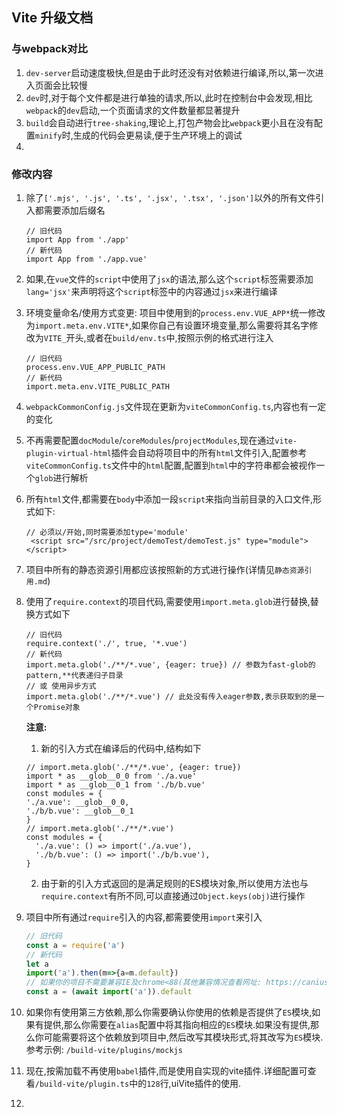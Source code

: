 
## Vite 升级文档

### 与webpack对比

1. `dev-server`启动速度极快,但是由于此时还没有对依赖进行编译,所以,第一次进入页面会比较慢
2. `dev`时,对于每个文件都是进行单独的请求,所以,此时在控制台中会发现,相比`webpack`的`dev`启动,一个页面请求的文件数量都显著提升
3. `build`会自动进行`tree-shaking`,理论上,打包产物会比`webpack`更小且在没有配置`minify`时,生成的代码会更易读,便于生产环境上的调试
4. 

### 修改内容

1. 除了`['.mjs', '.js', '.ts', '.jsx', '.tsx', '.json']`以外的所有文件引入都需要添加后缀名
   ```
   // 旧代码
   import App from './app'
   // 新代码
   import App from './app.vue'
   ```
2. 如果,在`vue`文件的`script`中使用了`jsx`的语法,那么这个`script`标签需要添加`lang='jsx'`来声明将这个`script`标签中的内容通过`jsx`来进行编译
3. 环境变量命名/使用方式变更: 项目中使用到的`process.env.VUE_APP*`统一修改为`import.meta.env.VITE*`,如果你自己有设置环境变量,那么需要将其名字修改为`VITE_`开头,或者在`build/env.ts`中,按照示例的格式进行注入
   ```
   // 旧代码
   process.env.VUE_APP_PUBLIC_PATH
   // 新代码
   import.meta.env.VITE_PUBLIC_PATH
   ```
4. `webpackCommonConfig.js`文件现在更新为`viteCommonConfig.ts`,内容也有一定的变化
5. 不再需要配置`docModule`/`coreModules`/`projectModules`,现在通过`vite-plugin-virtual-html`插件会自动将项目中的所有`html`文件引入,配置参考`viteCommonConfig.ts`文件中的`html`配置,配置到`html`中的字符串都会被视作一个`glob`进行解析
6. 所有`html`文件,都需要在`body`中添加一段`script`来指向当前目录的入口文件,形式如下:
   ```
   // 必须以/开始,同时需要添加type='module'
    <script src="/src/project/demoTest/demoTest.js" type="module"></script>
   ```
7. 项目中所有的静态资源引用都应该按照新的方式进行操作(详情见`静态资源引用.md`)
8. 使用了`require.context`的项目代码,需要使用`import.meta.glob`进行替换,替换方式如下
   ```
   // 旧代码
   require.context('./', true, '*.vue')
   // 新代码
   import.meta.glob('./**/*.vue', {eager: true}) // 参数为fast-glob的pattern,**代表递归子目录
   // 或 使用异步方式
   import.meta.glob('./**/*.vue') // 此处没有传入eager参数,表示获取到的是一个Promise对象
   ```
   **注意:**
   1. 新的引入方式在编译后的代码中,结构如下
   ```
   // import.meta.glob('./**/*.vue', {eager: true})
   import * as __glob__0_0 from './a.vue'
   import * as __glob__0_1 from './b/b.vue'
   const modules = {
   './a.vue': __glob__0_0,
   './b/b.vue': __glob__0_1
   }
   // import.meta.glob('./**/*.vue')
   const modules = {
     './a.vue': () => import('./a.vue'),
     './b/b.vue': () => import('./b/b.vue'),
   }
   ```

   2. 由于新的引入方式返回的是满足规则的ES模块对象,所以使用方法也与`require.context`有所不同,可以直接通过`Object.keys(obj)`进行操作
9. 项目中所有通过`require`引入的内容,都需要使用`import`来引入
    ``` javascript
    // 旧代码
    const a = require('a')
    // 新代码
    let a
    import('a').then(m=>{a=m.default})
    // 如果你的项目不需要兼容IE及chrome<88(其他兼容情况查看网址: https://caniuse.com/?search=top%20level%20await),那么你可以选择使用 top-level await
    const a = (await import('a')).default
    ```
10. 如果你有使用第三方依赖,那么你需要确认你使用的依赖是否提供了`ES`模块,如果有提供,那么你需要在`alias`配置中将其指向相应的`ES`模块.如果没有提供,那么你可能需要将这个依赖放到项目中,然后改写其模块形式,将其改写为`ES`模块. 参考示例: `/build-vite/plugins/mockjs`

11. 现在,按需加载不再使用`babel`插件,而是使用自实现的vite插件.详细配置可查看`/build-vite/plugin.ts`中的`128`行,uiVite插件的使用.

12. 
